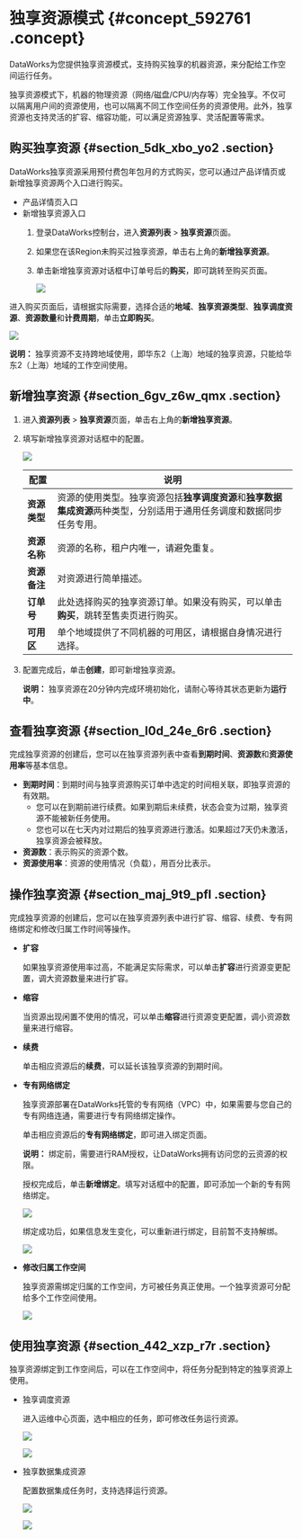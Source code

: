 # 独享资源模式 {#concept_592761 .concept}

DataWorks为您提供独享资源模式，支持购买独享的机器资源，来分配给工作空间运行任务。

独享资源模式下，机器的物理资源（网络/磁盘/CPU/内存等）完全独享。不仅可以隔离用户间的资源使用，也可以隔离不同工作空间任务的资源使用。此外，独享资源也支持灵活的扩容、缩容功能，可以满足资源独享、灵活配置等需求。

## 购买独享资源 {#section_5dk_xbo_yo2 .section}

DataWorks独享资源采用预付费包年包月的方式购买，您可以通过产品详情页或新增独享资源两个入口进行购买。

-   产品详情页入口
-   新增独享资源入口
    1.  登录DataWorks控制台，进入**资源列表** \> **独享资源**页面。
    2.  如果您在该Region未购买过独享资源，单击右上角的**新增独享资源**。
    3.  单击新增独享资源对话框中订单号后的**购买**，即可跳转至购买页面。

        ![](http://static-aliyun-doc.oss-cn-hangzhou.aliyuncs.com/assets/img/474487/156213450248915_zh-CN.png)


进入购买页面后，请根据实际需要，选择合适的**地域**、**独享资源类型**、**独享调度资源**、**资源数量**和**计费周期**，单击**立即购买**。

![](http://static-aliyun-doc.oss-cn-hangzhou.aliyuncs.com/assets/img/474487/156213450248916_zh-CN.png)

**说明：** 独享资源不支持跨地域使用，即华东2（上海）地域的独享资源，只能给华东2（上海）地域的工作空间使用。

## 新增独享资源 {#section_6gv_z6w_qmx .section}

1.  进入**资源列表** \> **独享资源**页面，单击右上角的**新增独享资源**。
2.  填写新增独享资源对话框中的配置。

    ![](http://static-aliyun-doc.oss-cn-hangzhou.aliyuncs.com/assets/img/474487/156213450348927_zh-CN.png)

    |配置|说明|
    |--|--|
    |**资源类型**|资源的使用类型。独享资源包括**独享调度资源**和**独享数据集成资源**两种类型，分别适用于通用任务调度和数据同步任务专用。|
    |**资源名称**|资源的名称，租户内唯一，请避免重复。|
    |**资源备注**|对资源进行简单描述。|
    |**订单号**|此处选择购买的独享资源订单。如果没有购买，可以单击**购买**，跳转至售卖页进行购买。|
    |**可用区**|单个地域提供了不同机器的可用区，请根据自身情况进行选择。|

3.  配置完成后，单击**创建**，即可新增独享资源。

    **说明：** 独享资源在20分钟内完成环境初始化，请耐心等待其状态更新为**运行中**。


## 查看独享资源 {#section_l0d_24e_6r6 .section}

完成独享资源的创建后，您可以在独享资源列表中查看**到期时间**、**资源数**和**资源使用率**等基本信息。

-   **到期时间**：到期时间与独享资源购买订单中选定的时间相关联，即独享资源的有效期。
    -   您可以在到期前进行续费。如果到期后未续费，状态会变为过期，独享资源不能被新任务使用。
    -   您也可以在七天内对过期后的独享资源进行激活。如果超过7天仍未激活，独享资源会被释放。
-   **资源数**：表示购买的资源个数。
-   **资源使用率**：资源的使用情况（负载），用百分比表示。

## 操作独享资源 {#section_maj_9t9_pfl .section}

完成独享资源的创建后，您可以在独享资源列表中进行扩容、缩容、续费、专有网络绑定和修改归属工作时间等操作。

-   **扩容** 

    如果独享资源使用率过高，不能满足实际需求，可以单击**扩容**进行资源变更配置，调大资源数量来进行扩容。

-   **缩容** 

    当资源出现闲置不使用的情况，可以单击**缩容**进行资源变更配置，调小资源数量来进行缩容。

-   **续费** 

    单击相应资源后的**续费**，可以延长该独享资源的到期时间。

-   **专有网络绑定** 

    独享资源部署在DataWorks托管的专有网络（VPC）中，如果需要与您自己的专有网络连通，需要进行专有网络绑定操作。

    单击相应资源后的**专有网络绑定**，即可进入绑定页面。

    **说明：** 绑定前，需要进行RAM授权，让DataWorks拥有访问您的云资源的权限。

    授权完成后，单击**新增绑定**。填写对话框中的配置，即可添加一个新的专有网络绑定。

    ![](http://static-aliyun-doc.oss-cn-hangzhou.aliyuncs.com/assets/img/474487/156213450348960_zh-CN.png)

    绑定成功后，如果信息发生变化，可以重新进行绑定，目前暂不支持解绑。

    ![](http://static-aliyun-doc.oss-cn-hangzhou.aliyuncs.com/assets/img/474487/156213450348962_zh-CN.png)

-   **修改归属工作空间** 

    独享资源需绑定归属的工作空间，方可被任务真正使用。一个独享资源可分配给多个工作空间使用。

    ![](http://static-aliyun-doc.oss-cn-hangzhou.aliyuncs.com/assets/img/474487/156213450348964_zh-CN.png)


## 使用独享资源 {#section_442_xzp_r7r .section}

独享资源绑定到工作空间后，可以在工作空间中，将任务分配到特定的独享资源上使用。

-   独享调度资源

    进入运维中心页面，选中相应的任务，即可修改任务运行资源。

    ![](http://static-aliyun-doc.oss-cn-hangzhou.aliyuncs.com/assets/img/474487/156213450448966_zh-CN.png)

    ![](http://static-aliyun-doc.oss-cn-hangzhou.aliyuncs.com/assets/img/474487/156213450448967_zh-CN.png)

-   独享数据集成资源

    配置数据集成任务时，支持选择运行资源。

    ![](http://static-aliyun-doc.oss-cn-hangzhou.aliyuncs.com/assets/img/474487/156213450548969_zh-CN.png)

    ![](http://static-aliyun-doc.oss-cn-hangzhou.aliyuncs.com/assets/img/474487/156213450548972_zh-CN.png)


